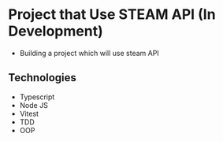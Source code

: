 # Project that Use STEAM API (In Development)

- Building a project which will use steam API

## Technologies

- Typescript
- Node JS
- Vitest
- TDD
- OOP